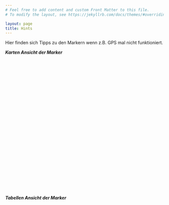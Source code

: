 ```yaml
---
# Feel free to add content and custom Front Matter to this file.
# To modify the layout, see https://jekyllrb.com/docs/themes/#overriding-theme-defaults

layout: page
title: Hints
---
```


Hier finden sich Tipps zu den Markern wenn z.B. GPS mal nicht funktioniert.

***Karten Ansicht der Marker***

<!-- map anchor -->
<div id="map" style="height: 400px;"></div>
<br>

***Tabellen Ansicht der Marker***

<!-- table anchor -->
<div id="table"></div>

<!-- load basic leaflet -->
<link rel="stylesheet" href="https://unpkg.com/leaflet@1.8.0/dist/leaflet.css"
    integrity="sha512-hoalWLoI8r4UszCkZ5kL8vayOGVae1oxXe/2A4AO6J9+580uKHDO3JdHb7NzwwzK5xr/Fs0W40kiNHxM9vyTtQ=="
    crossorigin="" />
<script src="https://unpkg.com/leaflet@1.8.0/dist/leaflet.js"
    integrity="sha512-BB3hKbKWOc9Ez/TAwyWxNXeoV9c1v6FIeYiBieIWkpLjauysF18NzgR1MBNBXf8/KABdlkX68nAhlwcDFLGPCQ=="
    crossorigin=""></script>
<!-- load material icons -->
<link href="https://fonts.googleapis.com/icon?family=Material+Icons" rel="stylesheet">
<link href="assets/leafletmaterialicons/leaflet.icon-material.css" rel="stylesheet">
<script src="assets/leafletmaterialicons/leaflet.icon-material.js"></script>

<!-- javascript -->
<script>
    // build map
    var map = L.map('map').setView([48.142842796618616, 11.555168339503375], 16);

    L.tileLayer('https://{s}.tile.openstreetmap.org/{z}/{x}/{y}.png', {
        attribution: '&copy; <a href="https://www.openstreetmap.org/copyright">OpenStreetMap</a> contributors'
    }).addTo(map);

    async function fetchGeodata() {
        // load JSON from file and return it
        try {
            const response = await fetch("assets/geodata.json");
            const jsonGeodata = await response.json();
            return jsonGeodata;
        } catch (error) {
            console.error(error);
        }
    }

    async function addMarkerToMap() {
        // add markers to map

        var locationIcon = L.IconMaterial.icon({
            // Marker Design
            icon: 'my_location',            // Name of Material icon
            iconColor: '#000',              // Material icon color (could be rgba, hex, html name...)
            markerColor: 'rgba(255,0,0,0.8)',  // Marker fill color
            outlineColor: 'yellow',            // Marker outline color
            outlineWidth: 1,                   // Marker outline width 
            iconSize: [31, 42]                 // Width and height of the icon
        })


        const geodata = await fetchGeodata();
        geodata.data.forEach(element => {
            var latlng = L.latLng({ lat: element.lat, lng: element.lon });
            L.marker(latlng, { icon: locationIcon }).addTo(map).bindPopup(element.text + "<br>Type:\t\t" + element.type);
        });
    }

    addMarkerToMap();

    // build table

    async function buildTable() {
        const geodata = await fetchGeodata();
        var table = document.createElement("table"), row, cellA, cellB;
        document.getElementById("table").appendChild(table);

        header = table.createTHead();
        row = header.insertRow();
        cellA = row.insertCell();
        cellB = row.insertCell();
        cellC = row.insertCell();
        cellD = row.insertCell();
        cellA.innerHTML = "<b>Marker Text</b>";
        cellB.innerHTML = "<b>Marker Type</b>";
        cellC.innerHTML = "<b>Model</b>";
        cellD.innerHTML = "<b>Center Map</b>";
        
        geodata.data.forEach(element => {
            row = table.insertRow();
            cellA = row.insertCell();
            cellB = row.insertCell();
            cellC = row.insertCell();
            cellD = row.insertCell();
            cellA.innerHTML = element.text;
            cellB.innerHTML = element.type;
            cellC.innerHTML = element.model;
            cellD.innerHTML = `<button onclick="centerMapToMarker(${element.lat},${element.lon})">Center Map</button>`;
        });
    }

    function centerMapToMarker(lat, lon){
        map.setView([lat, lon], 19); // ([lat, lng], zoom)
    }

    buildTable();
</script>